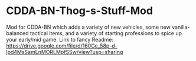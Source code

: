 # CDDA-BN-Thog-s-Stuff-Mod
Mod for CDDA-BN which adds a variety of new vehicles, some new vanilla-balanced tactical items, and a variety of starting professions to spice up your early/mid game.
Link to fancy Readme: https://drive.google.com/file/d/160Gc_58p-d-lpd4MsSamLnMORLMpfSSw/view?usp=sharing
